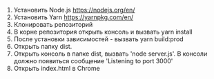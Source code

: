 1. Установить Node.js https://nodejs.org/en/
2. Установить Yarn https://yarnpkg.com/en/
3. Клонировать репозиторий
4. В корне репозитория открыть консоль и вызвать yarn install
5. После установки зависимостей - вызвать yarn build:prod
6. Открыть папку dist.
7. Открыть консоль в папке dist, вызвать 'node server.js'. В консоли должно появиться сообщение 'Listening to port 3000'
8. Открыть index.html в Chrome
